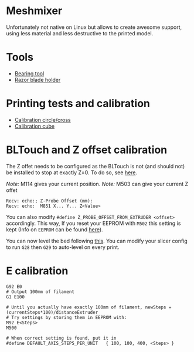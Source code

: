 # Meshmixer

Unfortunately not native on Linux but allows to create awesome support, using less material and less destructive to the printed model.

# Tools

- [Bearing tool](https://www.thingiverse.com/thing:2430285)
- [Razor blade holder](https://www.thingiverse.com/thing:2271632)

# Printing tests and calibration

- [Calibration circle/cross](https://www.thingiverse.com/thing:119302)
- [Calibration cube](https://www.thingiverse.com/thing:1278865)

# BLTouch and Z offset calibration

The Z offet needs to be configured as the BLTouch is not (and should not) be installed to stop at exactly Z=0. To do so, see [here](https://3dprinting.stackexchange.com/questions/5857/z-offset-on-autoleveling-sensor-setup).

*Note:* M114 gives your current position.
*Note:* M503 can give your current Z offet
```
Recv: echo:; Z-Probe Offset (mm):
Recv: echo:  M851 X... Y... Z<Value>
```

You can also modify `#define Z_PROBE_OFFSET_FROM_EXTRUDER <offset>` accordingly. This way, If you reset your EEPROM with `M502` this setting is kept (Info on `EEPROM` can be found [here](https://github.com/MarlinFirmware/Marlin/wiki/EEPROM)).

You can now level the bed following [this](http://marlinfw.org/docs/features/auto_bed_leveling.html). You can modify your slicer config to run `G28` then `G29` to auto-level on every print.

# E calibration

```
G92 E0
# Output 100mm of filament
G1 E100

# Until you actually have exactly 100mm of filament, newSteps = (currentSteps*100)/distanceExtruder
# Try settings by storing them in EEPROM with:
M92 E<Steps>
M500

# When correct setting is found, put it in
#define DEFAULT_AXIS_STEPS_PER_UNIT   { 100, 100, 400, <Steps> }
```
